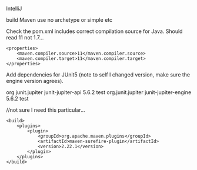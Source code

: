 IntelliJ

build Maven use no archetype or simple etc

Check the pom.xml includes correct compilation source for Java. Should read 11 not 1.7...

    <properties>
        <maven.compiler.source>11</maven.compiler.source>
        <maven.compiler.target>11</maven.compiler.target>
    </properties>
    
Add dependencies for JUnit5 (note to self I changed version, make sure the engine version agrees).

<dependencies>
    <dependency>
        <groupId>org.junit.jupiter</groupId>
        <artifactId>junit-jupiter-api</artifactId>
        <version>5.6.2</version>
        <scope>test</scope>
    </dependency>
    <dependency>
        <groupId>org.junit.jupiter</groupId>
        <artifactId>junit-jupiter-engine</artifactId>
        <version>5.6.2</version>
        <scope>test</scope>
    </dependency>
</dependencies>

//not sure I need this particular...

    <build>
        <plugins>
            <plugin>
                <groupId>org.apache.maven.plugins</groupId>
                <artifactId>maven-surefire-plugin</artifactId>
                <version>2.22.1</version>
            </plugin>
        </plugins>
    </build>
